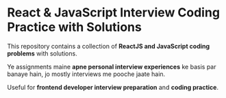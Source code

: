 # React & JavaScript Interview Coding Practice with Solutions

This repository contains a collection of **ReactJS and JavaScript coding problems** with solutions.

Ye assignments maine **apne personal interview experiences** ke basis par banaye hain, jo mostly interviews me pooche jaate hain.

Useful for **frontend developer interview preparation** and **coding practice**.

